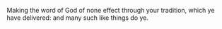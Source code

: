 Making the word of God of none effect through your tradition, which ye have delivered: and many such like things do ye.
